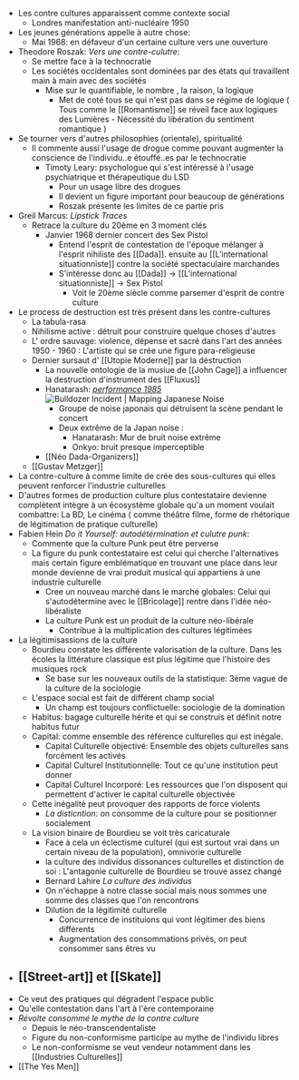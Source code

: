- Les contre cultures apparaissent comme contexte social
	- Londres manifestation anti-nucléaire 1950
- Les jeunes générations appelle à autre chose:
	- Mai 1968: en défaveur d'un certaine culture vers une ouverture
- Theodore Roszak: *Vers une contre-culutre*:
	- Se mettre face à la technocratie
	- Les sociétés occidentales sont dominées par des états qui travaillent main à main avec des sociétés
		- Mise sur le quantifiable, le nombre , la raison, la logique
			- Met de coté tous se qui n'est pas dans se régime de logique ( Tous comme le [[Romantisme]] se réveil face aux logiques des Lumières - Nécessité du libération du sentiment romantique )
- Se tourner vers d'autres philosophies (orientale), spiritualité
	- Il commente aussi l'usage de drogue comme pouvant augmenter la conscience de l'individu..e étouffé..es par le technocratie
		- Timoty Leary: psychologue qui s'est intéressé à l'usage psychiatrique et thérapeutique du LSD
			- Pour un usage libre des drogues
			- Il devient un figure important pour beaucoup de générations
			- Roszak présente les limites de ce partie pris
- Greil Marcus: *Lipstick Traces*
	- Retrace la culture du 20ème en 3 moment clés
		- Janvier 1968 dernier concert des Sex Pistol
			- Entend l'esprit de contestation de l'époque mélanger à l'esprit nihiliste des [[Dada]]. ensuite au [[L’international situationniste]] contre la société spectaculaire marchandes
			- S'intéresse donc au [[Dada]] -> [[L’international situationniste]] -> Sex Pistol
				- Voit le 20ème siècle comme parsemer d'esprit de contre culture
- Le process de destruction est très présent dans les contre-cultures
	- La tabula-rasa
	- Nihilisme active : détruit pour construire quelque choses d'autres
	- L' ordre sauvage: violence, dépense et sacré dans l'art des années 1950 - 1960 : L'artiste qui se crée une figure para-religieuse
	- Dernier sursaut d' [[Utopie Moderne]] par la déstruction
		- La nouvelle ontologie de la musiue de [[John Cage]] a influencer la destruction d'instrument des [[Fluxus]]
		- Hanatarash: [*performance 1985*](https://www.facebook.com/watch/?v=1530676013997212) ![Bulldozer Incident | Mapping Japanese Noise](https://www.johnaulich.co.uk/japanesenoise/wp-content/uploads/2015/04/bulldozer.jpg)
			- Groupe de noise japonais qui détruisent la scène pendant le concert
			- Deux extrême de la Japan noise :
				- Hanatarash: Mur de bruit noise extrême
				- Onkyo: bruit presque imperceptible
		- [[Néo Dada-Organizers]]
	- [[Gustav Metzger]]
- La contre-culture à comme limite de crée des sous-cultures qui elles peuvent renforcer l'industrie culturelles
- D'autres formes de production culture plus contestataire devienne complètent intègre à un écosystème globale qu'a un moment voulait combattre: La BD, Le cinéma ( comme théâtre filme, forme de rhétorique de légitimation de pratique culturelle)
- Fabien Hein *Do it Yourself: autodétérmination et culutre punk*:
	- Commente que la culture Punk peut être perverse
	- La figure du punk contestataire est celui qui cherche l'alternatives mais certain figure emblématique en trouvant une place dans leur monde devienne de vrai produit musical qui appartiens à une industrie culturelle
		- Cree un nouveau marché dans le marché globales: Celui qui s'autodétermine avec le [[Bricolage]] rentre dans l'idée néo-libéraliste
		- La culture Punk est un produit de la culture néo-libérale
			- Contribue à la multiplication des cultures légitimées
- La légitimisassions de la culture
	- Bourdieu constate les différente valorisation de la culture. Dans les écoles la littérature classique est plus légitime que l'histoire des musiques rock
		- Se base sur les nouveaux outils de la statistique: 3ème vague de la culture de la sociologie
	- L'espace social est fait de différent champ social
		- Un champ est toujours conflictuelle: sociologie de la domination
	- Habitus: bagage culturelle hérite et qui se construis et définit notre habitus futur
	- Capital: comme ensemble des référence culturelles qui est inégale.
		- Capital Culturelle objectivé: Ensemble des objets culturelles sans forcément les activés
		- Capital Culturel Institutionnelle: Tout ce qu'une institution peut donner
		- Capital Culturel Incorporé: Les ressources que l'on disposent qui permettent d'activer le capital culturelle objectivée
	- Cette inégalité peut provoquer des rapports de force violents
		- *La disticntion*: on consomme de la culture pour se positionner socialement
	- La vision binaire de Bourdieu se voit très caricaturale
		- Face à cela un éclectisme culturel (qui est surtout vrai dans un certain niveau de la population), omnivorie culturelle
		- la culture des individus dissonances culturelles et distinction de soi : L'antagonie culturelle de Bourdieu se trouve assez changé
		- Bernard Lahire *La culture des individus*
		- On n'échappe à notre classe social mais nous sommes une somme des classes que l'on rencontrons
		- Dilution de la légitimité culturelle
			- Concurrence de instituions qui vont légitimer des biens différents
			- Augmentation des consommations privés, on peut consommer sans êtres vu
- ## [[Street-art]] et [[Skate]]
- Ce veut des pratiques qui dégradent l'espace public
- Qu'elle contestation dans l'art à l'ère contemporaine
- *Révolte consommé le mythe de la contre culture*
	- Depuis le néo-transcendentaliste
	- Figure du non-conformisme participe au mythe de l'individu libres
	- Le non-conformisme se veut vendeur notamment dans les [[Industries Culturelles]]
- [[The Yes Men]]